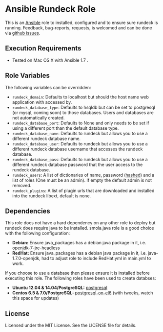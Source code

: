 # Ansible Rundeck Role

This is an [Ansible](http://www.ansible.com/) role to installed, configured and to ensure sure rundeck is running.
Feedback, bug-reports, requests, is welcomed and can be done via [github issues](https://github.com/New-Edge-Engineering/ansible-time/issues).

## Execution Requirements
- Tested on Mac OS X with Ansible 1.7 .

## Role Variables

The following variables can be overridden:

 * `rundeck_domain`: Defaults to localhost but should the host name web application with accessed by.
 * `rundeck_database_type`: Defaults to hsqldb but can be set to postgresql (or mysql, coming soon) to those databases. Users and databases are not automatically created.
 * `rundeck_database_port`: Defaults to None and only needs to be set if using a different port than the default database type.
 * `rundeck_database_name`: Defaults to rundeck but allows you to use a different rundeck database name.
 * `rundeck_database_user`: Defaults to rundeck but allows you to use a different rundeck database username that accesses the rundeck database.
 * `rundeck_database_pass`: Defaults to rundeck but allows you to use a different rundeck database password that the user access to the rundeck database.
 * `rundeck_users`: A list of dictionaries of name, password ([hashed](http://rundeck.org/docs/administration/authenticating-users.html#propertyfileloginmodule)) and a list of roles (One must be an admin). If empty the default admin is not removed.
 * `rundeck_plugins`: A list of plugin urls that are downloaded and installed into the rundeck libext, default is none.


## Dependencies
This role does not have a hard dependency on any other role to deploy but rundeck does require java to be installed. smola.java role is a good choice with the
following configuration:

 * **Debian:** Ensure java_packages has a debian java package in it, i.e. openjdk-7-jre-headless
 * **RedHat:** Ensure java_packages has a debian java package in it, i.e. java-1.7.0-openjdk, had to adjust role to include RedHat.yml in main.yml to work.

If you choose to use a database then please ensure it is installed before executing this role. The following roles have been used to create databses:

 * **Ubuntu 12.04 & 14.04/PostgreSQL:** [postgresql](https://galaxy.ansible.com/list#/roles/512)
 * **Centos 6.5 & 7.0/PostgreSQL:** [postgresql-on-el6](https://galaxy.ansible.com/list#/roles/766) (with tweeks, watch this space for updates)

## License

Licensed under the MIT License. See the LICENSE file for details.
